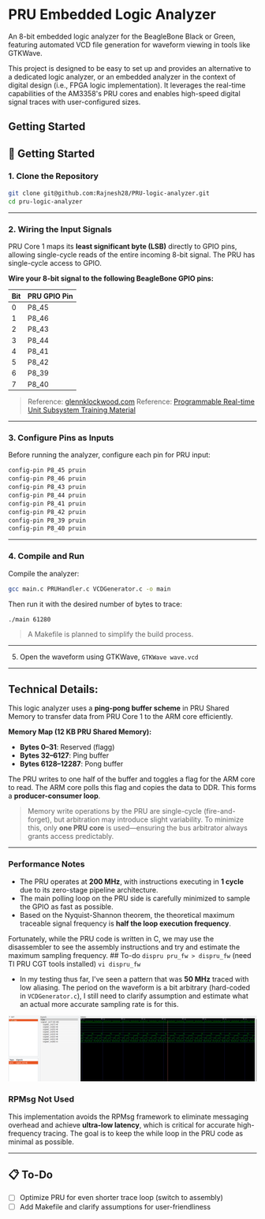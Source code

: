 # PRU Embedded Logic Analyzer

An 8-bit embedded logic analyzer for the BeagleBone Black or Green, featuring automated VCD file generation for waveform viewing in tools like GTKWave.

This project is designed to be easy to set up and provides an alternative to a dedicated logic analyzer, or an embedded analyzer in the context of digital design (i.e., FPGA logic implementation). It leverages the real-time capabilities of the AM3358's PRU cores and enables high-speed digital signal traces with user-configured sizes.

## Getting Started

## 🔧 Getting Started

### 1. Clone the Repository

```bash
git clone git@github.com:Rajnesh28/PRU-logic-analyzer.git
cd pru-logic-analyzer
```

---

### 2. Wiring the Input Signals

PRU Core 1 maps its **least significant byte (LSB)** directly to GPIO pins, allowing single-cycle reads of the entire incoming 8-bit signal. The PRU has single-cycle access to GPIO. 

**Wire your 8-bit signal to the following BeagleBone GPIO pins:**

| Bit | PRU GPIO Pin |
| --- | ------------ |
| 0   | P8\_45       |
| 1   | P8\_46       |
| 2   | P8\_43       |
| 3   | P8\_44       |
| 4   | P8\_41       |
| 5   | P8\_42       |
| 6   | P8\_39       |
| 7   | P8\_40       |

> Reference: [glennklockwood.com](https://www.glennklockwood.com/embedded/beaglebone-pru.html)
> Reference: [Programmable Real-time Unit Subsystem Training Material](https://caxapa.ru/thumbs/319913/PRUSS_Training_Slides.pdf)

---

### 3. Configure Pins as Inputs

Before running the analyzer, configure each pin for PRU input:

```bash
config-pin P8_45 pruin
config-pin P8_46 pruin
config-pin P8_43 pruin
config-pin P8_44 pruin
config-pin P8_41 pruin
config-pin P8_42 pruin
config-pin P8_39 pruin
config-pin P8_40 pruin
```

---

### 4. Compile and Run

Compile the analyzer:

```bash
gcc main.c PRUHandler.c VCDGenerator.c -o main
```

Then run it with the desired number of bytes to trace:

```bash
./main 61280
```

> A Makefile is planned to simplify the build process.

---

5. Open the waveform using GTKWave, `GTKWave wave.vcd`

---

## Technical Details:

This logic analyzer uses a **ping-pong buffer scheme** in PRU Shared Memory to transfer data from PRU Core 1 to the ARM core efficiently.

**Memory Map (12 KB PRU Shared Memory):**

* **Bytes 0–31**: Reserved (flagg)
* **Bytes 32–6127**: Ping buffer
* **Bytes 6128–12287**: Pong buffer

The PRU writes to one half of the buffer and toggles a flag for the ARM core to read. The ARM core polls this flag and copies the data to DDR. This forms a **producer-consumer loop**.

> Memory write operations by the PRU are single-cycle (fire-and-forget), but arbitration may introduce slight variability. To minimize this, only **one PRU core** is used—ensuring the bus arbitrator always grants access predictably.

---

### Performance Notes

* The PRU operates at **200 MHz**, with instructions executing in **1 cycle** due to its zero-stage pipeline architecture.
* The main polling loop on the PRU side is carefully minimized to sample the GPIO as fast as possible.
* Based on the Nyquist-Shannon theorem, the theoretical maximum traceable signal frequency is **half the loop execution frequency**.

Fortunately, while the PRU code is written in C, we may use the disassembler to see the assembly instructions and try and estimate the maximum sampling frequency. ## To-do
`dispru pru_fw > dispru_fw` (need TI PRU CGT tools installed)
`vi dispru_fw`
* In my testing thus far, I've seen a pattern that was **50 MHz** traced with low aliasing. The period on the waveform is a bit arbitrary (hard-coded in `VCDGenerator.c`), I still need to clarify assumption and estimate what an actual more accurate sampling rate is for this.

![Example Waveform](ExampleTraceWaveform.png)

### RPMsg Not Used

This implementation avoids the RPMsg framework to eliminate messaging overhead and achieve **ultra-low latency**, which is critical for accurate high-frequency tracing. The goal is to keep the while loop in the PRU code as minimal as possible.

---

## 📋 To-Do

* [ ] Optimize PRU for even shorter trace loop (switch to assembly)
* [ ] Add Makefile and clarify assumptions for user-friendliness
